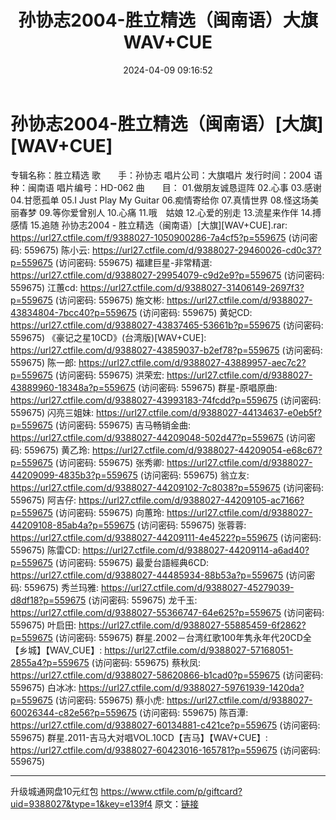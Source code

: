 ﻿---
title: 孙协志2004-胜立精选（闽南语）大旗WAV+CUE
date: 2024-04-09 09:16:52
categories: 闽南语(台语)
tags: 华语中文
---
# 孙协志2004-胜立精选（闽南语）[大旗][WAV+CUE]

专辑名称：胜立精选
歌　　手：孙协志
唱片公司：大旗唱片
发行时间：2004
语 种：闽南语
唱片编号：HD-062
曲　　目：
01.做朋友诚恳逗阵
02.心事
03.感谢
04.甘愿孤单
05.I Just Play My Guitar
06.痴情寄给你
07.真情世界
08.怪这场美丽春梦
09.等你爱曾别人
10.心痛
11.哦　姑娘
12.心爱的别走
13.流星来作伴
14.搏感情
15.追随
孙协志2004 - 胜立精选（闽南语）[大旗][WAV+CUE].rar: https://url27.ctfile.com/f/9388027-1050900286-7a4cf5?p=559675
(访问密码: 559675)
陈小云: https://url27.ctfile.com/d/9388027-29460026-cd0c37?p=559675
(访问密码: 559675)
福建巨星-非常精選: https://url27.ctfile.com/d/9388027-29954079-c9d2e9?p=559675
(访问密码: 559675)
江蕙cd: https://url27.ctfile.com/d/9388027-31406149-2697f3?p=559675
(访问密码: 559675)
施文彬: https://url27.ctfile.com/d/9388027-43834804-7bcc40?p=559675
(访问密码: 559675)
黄妃CD: https://url27.ctfile.com/d/9388027-43837465-53661b?p=559675
(访问密码: 559675)
《豪记之星10CD》(台湾版)[WAV+CUE]: https://url27.ctfile.com/d/9388027-43859037-b2ef78?p=559675
(访问密码: 559675)
陈一郎: https://url27.ctfile.com/d/9388027-43889957-aec7c2?p=559675
(访问密码: 559675)
洪荣宏: https://url27.ctfile.com/d/9388027-43889960-18348a?p=559675
(访问密码: 559675)
群星-原唱原曲: https://url27.ctfile.com/d/9388027-43993183-74fcdd?p=559675
(访问密码: 559675)
闪亮三姐妹: https://url27.ctfile.com/d/9388027-44134637-e0eb5f?p=559675
(访问密码: 559675)
吉马畅销金曲: https://url27.ctfile.com/d/9388027-44209048-502d47?p=559675
(访问密码: 559675)
黄乙玲: https://url27.ctfile.com/d/9388027-44209054-e68c67?p=559675
(访问密码: 559675)
张秀卿: https://url27.ctfile.com/d/9388027-44209099-4835b3?p=559675
(访问密码: 559675)
翁立友: https://url27.ctfile.com/d/9388027-44209102-7c8038?p=559675
(访问密码: 559675)
阿吉仔: https://url27.ctfile.com/d/9388027-44209105-ac7166?p=559675
(访问密码: 559675)
向蕙玲: https://url27.ctfile.com/d/9388027-44209108-85ab4a?p=559675
(访问密码: 559675)
张蓉蓉: https://url27.ctfile.com/d/9388027-44209111-4e4522?p=559675
(访问密码: 559675)
陈雷CD: https://url27.ctfile.com/d/9388027-44209114-a6ad40?p=559675
(访问密码: 559675)
最愛台語經典6CD: https://url27.ctfile.com/d/9388027-44485934-88b53a?p=559675
(访问密码: 559675)
秀兰玛雅: https://url27.ctfile.com/d/9388027-45279039-d8df18?p=559675
(访问密码: 559675)
龙千玉: https://url27.ctfile.com/d/9388027-55366747-64e625?p=559675
(访问密码: 559675)
叶启田: https://url27.ctfile.com/d/9388027-55885459-6f2862?p=559675
(访问密码: 559675)
群星.2002－台湾红歌100年隽永年代20CD全【乡城】【WAV_CUE】: https://url27.ctfile.com/d/9388027-57168051-2855a4?p=559675
(访问密码: 559675)
蔡秋凤: https://url27.ctfile.com/d/9388027-58620866-b1cad0?p=559675
(访问密码: 559675)
白冰冰: https://url27.ctfile.com/d/9388027-59761939-1420da?p=559675
(访问密码: 559675)
蔡小虎: https://url27.ctfile.com/d/9388027-60026344-c82e56?p=559675
(访问密码: 559675)
陈百潭: https://url27.ctfile.com/d/9388027-60134881-c421ce?p=559675
(访问密码: 559675)
群星.2011-吉马大对唱VOL.10CD【吉马】【WAV+CUE】: https://url27.ctfile.com/d/9388027-60423016-165781?p=559675
(访问密码: 559675)
*******************************************************************************
升级城通网盘10元红包 https://www.ctfile.com/p/giftcard?uid=9388027&type=1&key=e139f4
原文：[链接](https://blog.sina.com.cn/s/blog_1647c7e7601031527.html)